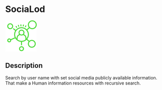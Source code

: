 # SociaLod
<img src="static/icons8-social-network-100.png">

Description
---
Search by user name with set social media publicly available information. That make a Human information resources with recursive search.